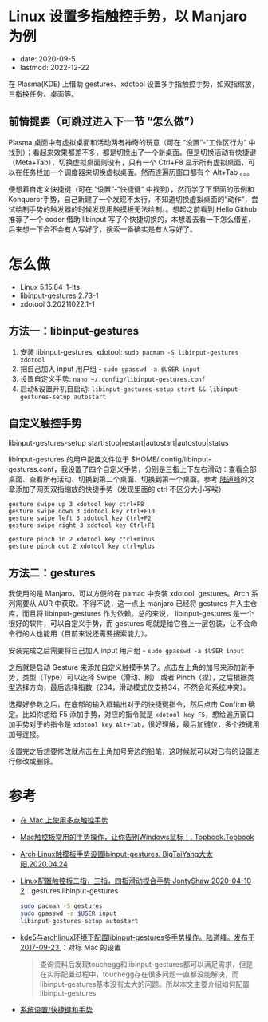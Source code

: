 # Linux 设置多指触控手势，以 Manjaro 为例
- date: 2020-09-5
- lastmod: 2022-12-22

在 Plasma(KDE) 上借助 gestures、xdotool 设置多手指触控手势，如双指缩放，三指换任务、桌面等。

## 前情提要（可跳过进入下一节 “怎么做”）

Plasma 桌面中有虚拟桌面和活动两者神奇的玩意（可在 “设置“-“工作区行为“ 中找到）；看起来效果都差不多，都是切换出了一个新桌面。但是切换活动有快捷键（Meta+Tab），切换虚拟桌面则没有，只有一个 Ctrl+F8 显示所有虚拟桌面，可以在任务栏加一个调度器来切换虚拟桌面。然而连遍历窗口都有个 Alt+Tab 。。。

便想着自定义快捷键（可在 “设置“-“快捷键“ 中找到），然而学了下里面的示例和 Konqueror手势，自己新建了一个发现不太行，不知道切换虚拟桌面的“动作“，尝试绘制手势的触发器的时候发现用触摸板无法绘制。。想起之前看到 Hello Github 推荐了一个 coder 借助 libinput 写了个快捷切换的，本想着去看一下怎么借鉴，后来想一下会不会有人写好了，搜索一番确实是有人写好了。

# 怎么做

- Linux 5.15.84-1-lts
- libinput-gestures 2.73-1
- xdotool 3.20211022.1-1

## 方法一：libinput-gestures

1. 安装 libinput-gestures, xdotool: `sudo pacman -S libinput-gestures xdotool`
2. 把自己加入 input 用户组 - `sudo gpasswd -a $USER input`
3. 设置自定义手势: `nano ~/.config/libinput-gestures.conf`
4. 启动&设置开机自启动: `libinput-gestures-setup start && libinput-gestures-setup autostart`

## 自定义触控手势

libinput-gestures-setup start|stop|restart|autostart|autostop|status

libinput-gestures 的用户配置文件位于 $HOME/.config/libinput-gestures.conf，我设置了四个自定义手势，分别是三指上下左右滑动：查看全部桌面、查看所有活动、切换到第二个桌面、切换到第一个桌面。参考 [陆道峰](https://segmentfault.com/a/1190000011327776)的文章添加了网页双指缩放的快捷手势（发现里面的 ctrl 不区分大小写唉）

```
gesture swipe up 3 xdotool key ctrl+F8
gesture swipe down 3 xdotool key ctrl+F10
gesture swipe left 3 xdotool key Ctrl+F2
gesture swipe right 3 xdotool key Ctrl+F1

gesture pinch in 2 xdotool key ctrl+minus
gesture pinch out 2 xdotool key ctrl+plus
```
## 方法二：gestures

我使用的是 Manjaro，可以方便的在 pamac 中安装 xdotool, gestures。Arch 系列需要从 AUR 中获取。不得不说，这一点上 manjaro 已经将 gestures 并入主仓库，而且将 libinput-gestures 作为依赖。总的来说， libinput-gestures 是一个很好的软件，可以自定义手势，而 gestures 呢就是给它套上一层包装，让不会命令行的人也能用（目前来说还需要搜索能力）。

安装完成之后需要将自己加入 input 用户组 - `sudo gpasswd -a $USER input`

之后就是启动 Gesture 来添加自定义触摸手势了。点击左上角的加号来添加新手势，类型（Type）可以选择 Swipe（滑动、刷） 或者 Pinch（捏），之后根据类型选择方向，最后选择指数（234，滑动模式仅支持34，不然会和系统冲突）。

选择好参数之后，在底部的输入框输出对于的快捷键指令，然后点击 Confirm 确定。比如你想给 F5 添加手势，对应的指令就是 `xdotool key F5`，想给遍历窗口加手势对于的指令是 `xdotool key Alt+Tab`，很好理解，最后加键位，多个按键用加号连接。

设置完之后想要修改就点击左上角加号旁边的铅笔，这时候就可以对已有的设置进行修改或删除。

# 参考

- [在 Mac 上使用多点触控手势](https://support.apple.com/zh-cn/HT204895)
- [Mac触控板常用的手势操作，让你告别Windows鼠标！. Topbook.Topbook](https://zhuanlan.zhihu.com/p/35557703)
- [Arch Linux触摸板手势设置ibinput-gestures. BigTaiYang大太阳.2020.04.24](https://www.jianshu.com/p/2b0caa18bfd8)
- [Linux配置触控板二指，三指，四指滑动捏合手势 JontyShaw 2020-04-10 2](https://blog.csdn.net/qq_37284020/article/details/105441741)：gestures libinput-gestures
  > 
  ```bash
  sudo pacman -S gestures
  sudo gpasswd -a $USER input
  libinput-gestures-setup autostart
  ```

- [kde5与archlinux环境下配置libinput-gestures多手势操作。陆道峰。发布于 2017-09-23 ](https://segmentfault.com/a/1190000011327776)：对标 Mac 的设置
  > 查询资料后发现touchegg和libinput-gestures都可以满足需求，但是在实际配置过程中，touchegg存在很多问题一直都没能解决，而libinput-gestures基本没有太大的问题。所以本文主要介绍如何配置libinput-gestures
- [系统设置/快捷键和手势](https://userbase.kde.org/System_Settings/Shortcuts_and_Gestures/zh-cn)

